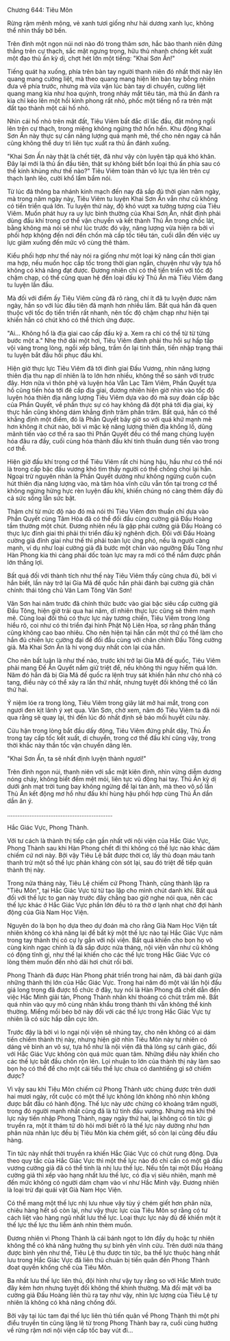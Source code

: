 




Chương 644: Tiêu Môn


Rừng rậm mênh mông, vẻ xanh tươi giống như hải dương xanh lục, không thể nhìn thấy bờ bến.

Trên đỉnh một ngọn núi nơi nào đó trong thâm sơn, hắc bào thanh niên đứng thẳng trên cự thạch, sắc mặt ngưng trọng, hữu thủ nhanh chóng kết xuất một đạo thủ ấn kỳ dị, chợt hét lớn một tiếng: "Khai Sơn Ấn!"

Tiếng quát hạ xuống, phía trên bàn tay người thanh niên đó nhất thời nảy lên quang mang cường liệt, mà theo quang mang hiện lên bàn tay bỗng nhiên đưa về phía trước, nhưng mà vừa vặn lúc bàn tay di chuyển, cường liệt quang mang kia như hoa quỳnh, trong nháy mắt tiêu tán, mà thủ ấn đánh ra kia chỉ kéo lên một hồi kình phong rất nhỏ, phốc một tiếng nổ ra trên mặt đất tạo thành một cái hố nhỏ.

Nhìn cái hố nhỏ trên mặt đất, Tiêu Viêm bất đắc dĩ lắc đầu, đặt mông ngồi lên trên cự thạch, trong miệng không ngừng thở hổn hển. Khu động Khai Sơn Ấn này thực sự cần năng lượng quá mạnh mẽ, thế cho nên ngay cả hắn cũng không thể duy trì liên tục xuất ra thủ ấn đánh xuống.

"Khai Sơn Ấn này thật là chết tiệt, đã như vậy còn luyện tập quá khó khăn. Đây lại mới là thủ ấn đầu tiên, thật sự không biết bốn loại thủ ấn phía sau có thể kinh khủng như thế nào?" Tiêu Viêm toàn thân vô lực tựa lên trên cự thạch lạnh lẽo, cười khổ lẩm bẩm nói.

Từ lúc đả thông ba nhánh kinh mạch đến nay đã sắp đủ thời gian năm ngày, mà trong năm ngày này, Tiêu Viêm tu luyện Khai Sơn Ấn vẫn như cũ không có tiến triển quá lớn. Tu luyện thứ này, độ khó vượt xa tưởng tượng của Tiêu Viêm. Muốn phát huy ra uy lực bình thường của Khai Sơn Ấn, nhất định phải dùng đấu khí trong cơ thể vận chuyển và kết thành Thủ Ấn trong chốc lát, bằng không mà nói sẽ như lúc trước đó vậy, năng lượng vừa hiện ra bởi vì phối hợp không đến nơi đến chốn mà cấp tốc tiêu tán, cuối dẫn đến việc uy lực giảm xuống đến mức vô cùng thê thảm.

Kiểu phối hợp như thế này nói ra giống như một loại kỹ năng cần thời gian ma hợp, nếu muốn học cấp tốc trong thời gian ngắn, chuyện như vậy tựa hồ không có khả năng đạt được. Đương nhiên chỉ có thể tiến triển với tốc độ chậm chạp, có thể cũng quan hệ đến loại đấu kỹ Thủ Ấn mà Tiêu Viêm đang tu luyện lần đầu.

Mà đối với điểm ấy Tiêu Viêm cũng đã rõ ràng, chí ít đã tu luyện được năm ngày, hắn so với lúc đầu tiên đã mạnh hơn nhiều lắm. Bất quá hắn đã quen thuộc với tốc đọ tiển triển rất nhanh, nên tốc độ chậm chạp như hiện tại khiến hắn có chút khó có thể thích ứng được.

"Ai... Không hổ là địa giai cao cấp đấu kỹ a. Xem ra chỉ có thể từ từ từng bước một a." Nhẹ thở dài một hơi, Tiêu Viêm đành phải thu hồi sự hấp tấp vội vàng trong lòng, ngồi xếp bằng, trầm ổn lại tinh thần, tiến nhập trạng thái tu luyện bắt đầu hồi phục đấu khí.

Hiện giờ thực lực Tiêu Viêm đã tới đỉnh giai Đấu Vương, nhìn năng lượng thiên địa thu nạp dĩ nhiên là to lớn hơn nhiều, không thể so sánh với trước đây. Hơn nữa vì thôn phệ và luyện hóa Vẫn Lạc Tâm Viêm, Phần Quyết tựa hồ cũng tiến hóa tới đê cấp địa giai, đương nhiên hiện giờ nhìn vào tốc độ luyện hóa thiên địa năng lượng Tiêu Viêm dựa vào đó mà suy đoán cấp bậc của Phần Quyết, về phần thực sự có hay không đã đột phá tới địa giai, kỳ thực hắn cũng không dám khẳng định trăm phần trăm. Bất quá, hắn có thể khẳng định một điểm, đó là Phần Quyết bây giờ so với quá khứ mạnh mẽ hơn không ít chút nào, bởi vì mặc kệ năng lượng thiên địa khổng lồ, dũng mãnh tiến vào cơ thể ra sao thì Phần Quyết đều có thể mang chúng luyện hóa đâu ra đấy, cuối cùng hóa thành đấu khí tinh thuần dung tiến vào trong cơ thể.

Hiện giờ đấu khí trong cơ thể Tiêu Viêm rất chi hùng hậu, hầu như có thể nói là trong cấp bậc đấu vương khó tìm thấy người có thể chống chọi lại hắn. Ngoại trừ nguyên nhân là Phần Quyết dường như không ngừng cuồn cuộn hút thiên địa năng lượng vào, mà tâm hỏa vĩnh cữu vẫn tồn tại trong cơ thể không ngừng hừng hực rèn luyện đấu khí, khiến chúng nó càng thêm đầy đủ cả sức sống lẫn sức bật.

Thậm chí từ mức độ nào đó mà nói thì Tiêu Viêm đơn thuần chỉ dựa vào Phần Quyết cùng Tâm Hỏa đã có thể đối đầu cùng cường giả Đấu Hoàng tầm thường một chút. Đương nhiên nếu là gặp phải cường giả Đấu Hoàng có thực lực đỉnh giai thì phải thi triển đấu kỹ nghênh địch. Đối với Đấu Hoàng cường giả đỉnh giai như thế thì phải toàn lực ứng phó, nếu là người càng mạnh, ví dụ như loại cường giả đã bước một chân vào ngưỡng Đấu Tông như Hàn Phong kia thì càng phải dốc toàn lực may ra mới có thể nắm được phần lớn thắng lợi.

Bất quá đối với thành tích như thế này Tiêu Viêm thấy cũng chưa đủ, bởi vì hắn biết, lần này trở lại Gia Mã đế quốc hắn phải đánh bại cường giả chân chính: thái tông chủ Vân Lam Tông Vân Sơn!

Vân Sơn hai năm trước đã chính thức bước vào giai bậc siêu cấp cường giả Đấu Tông, hiện giờ trải qua hai năm, dĩ nhiên thực lực cũng sẽ thêm mạnh mẽ. Cùng loại đối thủ có thực lực này tương chiến, Tiêu Viêm trong lòng hiểu rõ, coi như có thi triển đại hình Phật Nộ Liên Hoa, sợ rằng phần thắng cũng không cao bao nhiêu. Cho nên hiện tại hắn cần một thứ có thể làm cho hắn đủ chiến lực cường đại để đối đầu cùng với chân chính Đấu Tông cường giả. Mà Khai Sơn Ấn là hi vọng duy nhất còn lại của hắn.

Cho nên bất luận là như thế nào, trước khi trở lại Gia Mã đế quốc, Tiêu Viêm phải mang Đế Ấn Quyết nắm giữ triệt để, nếu không thì nguy hiểm quá lớn. Năm đó hắn đã bị Gia Mã đế quốc ra lệnh truy sát khiến hắn như chó nhà có tang, điều này có thể xảy ra lần thứ nhất, nhưng tuyệt đối không thể có lần thứ hai.

Ý niệm lóe ra trong lòng, Tiêu Viêm trong giây lát mở hai mắt, trong con ngươi đen kịt lãnh ý xẹt qua. Vân Sơn, chờ xem, năm đó Tiêu Viêm ta đã nói qua rằng sẽ quay lại, thì đến lúc đó nhất định sẽ báo mối huyết cừu này.

Cừu hận trong lòng bắt đầu dấy động, Tiêu Viêm đứng phắt dậy, Thủ Ấn trong tay cấp tốc kết xuất, di chuyển, trong cơ thể đấu khí cũng vậy, trong thời khắc này thần tốc vận chuyển dâng lên.

"Khai Sơn Ấn, ta sẽ nhất định luyện thành ngươi!"

Trên đỉnh ngọn núi, thanh niên với sắc mặt kiên định, nhìn vừng diễm dương nóng cháy, không biết đếm mệt mỏi, liên tực vũ động hai tay. Thủ Ấn kỳ dị dưới ánh mạt trời tung bay không ngừng để lại tàn ảnh, mà theo vô số lần Thủ Ấn kết động mơ hồ như đấu khí hùng hậu phối hợp cùng Thủ Ấn dần dần ăn ý.

.............................................................

Hắc Giác Vực, Phong Thành.

Với tư cách là thành thị tiếp cận gần nhất với nội viện của Hắc Giác Vực, Phong Thành sau khi Hàn Phong chết đi thì không có thế lực nào khác dám chiếm cứ nơi này. Bởi vậy Tiêu Lệ bắt được thời cơ, lấy thủ đoạn máu tanh thanh trừ một số thế lực phản kháng còn sót lại, sau đó triệt để tiếp quản thành thị này.

Trong nửa tháng này, Tiêu Lệ chiếm cứ Phong Thành, cũng thành lập ra "Tiêu Môn", tại Hắc Giác Vực từ từ tạo lập cho mình chút danh khí. Bất quá đối với thế lực to gan này trước đây chẳng bao giờ nghe nói qua, nên các thế lực khác ở Hắc Giác Vực phần lớn đều tỏ ra thờ ơ lạnh nhạt chờ đợi hành động của Già Nam Học Viện.

Nguyên do là bọn họ dựa theo dự đoán mà cho rằng Già Nam Học Viện tất nhiên không có khả năng lại để bất kỳ một thế lực nào tại Hắc Giác Vực năm trong tay thành thị có cự ly gần với nội viện. Bất quá khiến cho bọn họ vô cùng kinh ngạc chính là đã sắp được nửa tháng, nội viện vẫn như cũ không có động tĩnh gì, như thế lại khiến cho các thế lực trong Hắc Giác Vực có lòng thèm muốn đến nhỏ dãi hơi chút rối bời.

Phong Thành đã được Hàn Phong phát triển trong hai năm, đã bài danh giữa những thành thị lớn của Hắc Giác Vực. Trong hai năm đó một vài lần hội đấu giá long trọng đã được tổ chức ở đây, tuy nói là Hàn Phong đã chết dẫn đến việc Hắc Minh giải tán, Phong Thành nhân khí thoáng có chút trầm mê. Bất quá nhìn vào quy mô cùng nhân khẩu trong thành thì vẫn không thể kinh thường. Miếng mồi béo bở này đối với các thế lực trong Hắc Giác Vực tự nhiên là có sức hấp dẫn cực lớn.

Trước đây là bởi vì lo ngại nội viện sẽ nhúng tay, cho nên không có ai dám tiến chiếm thành thị này, nhưng hiện giờ nhìn Tiêu Môn này tự nhiên có dáng vẻ bình an vô sự, tựa hồ như là nội viện đã thả lỏng sự cảnh giác, đối với Hắc Giác Vực không còn quá mức quan tâm. Những điều này khiến cho các thế lực bắt đầu chôn rộn lên. Lọi nhuận to lớn của thành thị này làm sao bọn họ có thể để cho một cái tiểu thế lực chưa có danhtiếng gì sở chiếm được?

Vì vậy sau khi Tiêu Môn chiếm cứ Phong Thành ước chùng được trên dưới hai mươi ngày, rốt cuộc có một thế lực không lớn không nhỏ nhịn không được bắt đầu có hành động. Thế lực này ước chừng có khoảng trăm người, trong đó người mạnh nhất cũng đã là tứ tinh đấu vương. Nhưng mà khi thế lực này tiến nhập Phong Thành, ngay ngày thứ hai, lại không có tin tức gì truyền ra, một ít thám tử dò hỏi mới biết rõ là thế lực này dường như hơn phân nửa nhân lực đều bị Tiêu Môn kia chém giết, số còn lại cũng đều đầu hàng.

Tin tức này nhất thời truyền ra khiến Hắc Giác Vực có chút rung động. Dựa theo quy tắc của Hắc Giác Vực thì một thế lực nào đó chỉ cần có một gã đấu vương cường giả đã có thể tính là nhị lưu thế lực. Nếu tồn tại một Đấu Hoàng cường giả thì xếp vào hạng nhất lưu thế lực, có địa vị siêu nhiên, mạnh mẽ đến mức không có người dám chạm vào ví như Hắc Minh vậy. Đương nhiên là loại trừ đại quái vật Già Nam Học Viện.

Có thể mang một thế lực nhị lưu nhue vậy tùy ý chém giết hơn phân nửa, chiêu hàng hết số còn lại, như vậy thực lực của Tiêu Môn sợ rằng có tư cách liệt vào hàng ngũ nhất lưu thế lực. Loại thực lực này đủ để khiến một ít thế lực thế lực thu liễm ánh nhìn thèm muốn.

Đương nhiên vì Phong Thành là cái bánh ngọt to lớn đầy dụ hoặc tự nhiên không thể có khả năng hưởng thụ sự bình yên vĩnh cửu. Trên dưới nửa tháng được bình yên như thế, Tiêu Lệ thu được tin tức, ba thế lực thuộc hàng nhất lưu trong Hắc Giác Vực đã liên thủ chuản bị tiến quân đến Phong Thành đoạt quyền khống chế của Tiêu Môn.

Ba nhất lưu thế lực liên thủ, đội hình như vậy tuy rằng so với Hắc Minh trước đây kém hơn nhưng tuyệt đối không thể khinh thường. Mà đối mặt với ba cường giả Đấu Hoàng liên thủ ra tay như vậy, nhìn lực lượng của Tiêu Lệ tự nhiên là không có khả năng chống đối.

Bởi vậy tại lúc tam đại thế lực liên thủ tiến quân về Phong Thành thì một phi điểu truyền tin cũng lặng lẽ từ trong Phong Thành bay ra, cuối cùng hướng về rừng rậm nơi nội viện cấp tốc bay vút đi...




